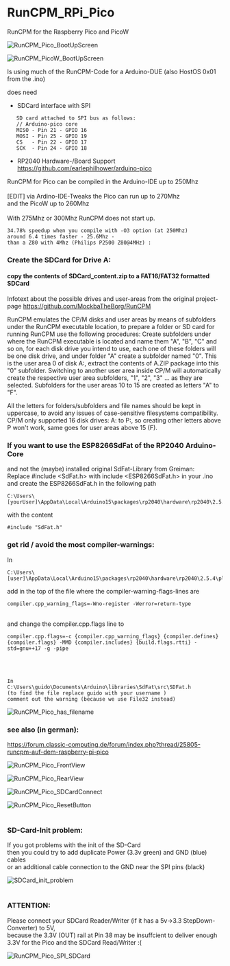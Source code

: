 # RunCPM_RPi_Pico
RunCPM for the Raspberry Pico and PicoW

![RunCPM_Pico_BootUpScreen](https://github.com/guidol70/RunCPM_RPi_Pico/raw/main/more_pictures/GL20240215_RP371.jpg?raw=true)

![RunCPM_PicoW_BootUpScreen](https://github.com/guidol70/RunCPM_RPi_Pico/raw/main/more_pictures/GL20240215_RP371_W.jpg?raw=true)

Is using much of the RunCPM-Code for a Arduino-DUE (also HostOS 0x01 from the .ino)

does need
- SDCard interface with SPI 

```
   SD card attached to SPI bus as follows:
   // Arduino-pico core
   MISO - Pin 21 - GPIO 16
   MOSI - Pin 25 - GPIO 19
   CS   - Pin 22 - GPIO 17
   SCK  - Pin 24 - GPIO 18
```
- RP2040 Hardware-/Board Support https://github.com/earlephilhower/arduino-pico

RunCPM for Pico can be compiled in the Arduino-IDE up to 250Mhz<br/><br/>
[EDIT] via Ardino-IDE-Tweaks the Pico can run up to 270Mhz<br/>
and the PicoW up to 260Mhz<br/><br/>
With 275Mhz or 300Mhz RunCPM does not start up.

```
34.78% speedup when you compile with -O3 option (at 250Mhz)
around 6.4 times faster - 25.6Mhz - 
than a Z80 with 4Mhz (Philips P2500 Z80@4MHz) :
```

### Create the SDCard for Drive A:
#### copy the contents of SDCard_content.zip to a FAT16/FAT32 formatted SDCard
Infotext about the possible drives and user-areas from the original project-page 
https://github.com/MockbaTheBorg/RunCPM

RunCPM emulates the CP/M disks and user areas by means of subfolders under the RunCPM executable location, to prepare a folder or SD card for running RunCPM use the following procedures:
Create subfolders under where the RunCPM executable is located and name them "A", "B", "C" and so on, for each disk drive you intend to use, each one of these folders will be one disk drive, and under folder "A" create a subfolder named "0". This is the user area 0 of disk A:, extract the contents of A.ZIP package into this "0" subfolder. Switching to another user area inside CP/M will automatically create the respective user area subfolders, "1", "2", "3" ... as they are selected. Subfolders for the user areas 10 to 15 are created as letters "A" to "F".

All the letters for folders/subfolders and file names should be kept in uppercase, to avoid any issues of case-sensitive filesystems compatibility. CP/M only supported 16 disk drives: A: to P:, so creating other letters above P won't work, same goes for user areas above 15 (F).


### If you want to use the ESP8266SdFat of the RP2040 Arduino-Core
and not the (maybe) installed original SdFat-Library from Greiman:<br>
Replace #include <SdFat.h> with include <ESP8266SdFat.h> in your .ino<br>
and create the ESP8266SdFat.h in the following path<br>
```
C:\Users\[yourUser]\AppData\Local\Arduino15\packages\rp2040\hardware\rp2040\2.5.2\libraries\ESP8266SdFat\src
```
with the content
```
#include "SdFat.h"
```


### get rid / avoid the most compiler-warnings:

In

```
C:\Users\[user]\AppData\Local\Arduino15\packages\rp2040\hardware\rp2040\2.5.4\platform.txt
```
add in the top of the file where the compiler-warning-flags-lines are

```
compiler.cpp_warning_flags=-Wno-register -Werror=return-type
```
<br>
and change the compiler.cpp.flags line to

```
compiler.cpp.flags=-c {compiler.cpp_warning_flags} {compiler.defines} {compiler.flags} -MMD {compiler.includes} {build.flags.rtti} -std=gnu++17 -g -pipe
```
<br>
<br>

```
In
C:\Users\guido\Documents\Arduino\libraries\SdFat\src\SDFat.h
(to find the file replace guido with your username )
comment out the warning (because we use File32 instead)
```
![RunCPM_Pico_has_filename](https://github.com/guidol70/RunCPM_RPi_Pico/raw/main/more_pictures/SdFat_h_changes.jpg?raw=true)

### see also (in german):<br>
https://forum.classic-computing.de/forum/index.php?thread/25805-runcpm-auf-dem-raspberry-pi-pico<br>

![RunCPM_Pico_FrontView](https://github.com/guidol70/RunCPM_RPi_Pico/raw/main/more_pictures/RunCPM_Pico_FrontView_1024px.jpg?raw=true)

![RunCPM_Pico_RearView](https://github.com/guidol70/RunCPM_RPi_Pico/raw/main/more_pictures/RunCPM_Pico_RearView_1024px.jpg?raw=true)

![RunCPM_Pico_SDCardConnect](https://github.com/guidol70/RunCPM_RPi_Pico/raw/main/more_pictures/RunCPM_Pico_SDConnect_1024px.jpg?raw=true)

![RunCPM_Pico_ResetButton](https://github.com/guidol70/RunCPM_RPi_Pico/raw/main/more_pictures/RunCPM_Pico_ResetButton_1024px.jpg?raw=true)
<br><br>
### SD-Card-Init problem:<br>
If you got problems with the init of the SD-Card<br>
then you could try to add duplicate Power (3.3v green) and GND (blue) cables<br>
or an additional cable connection to the GND near the SPI pins (black)<br>

![SDCard_init_problem](https://github.com/guidol70/RunCPM_RPi_Pico/raw/main/more_pictures/Pico_RunCPM_more_Power_GND.jpg?raw=true)<br><br>

### ATTENTION:<br>
Please connect your SDCard Reader/Writer (if it has a 5v->3.3 StepDown-Converter) to 5V,<br>
because the 3.3V (OUT) rail at Pin 38 may be insuffcient to deliver enough 3.3V for the Pico and the SDCard Read/Writer :(
<br>

![RunCPM_Pico_SPI_SDCard](https://github.com/guidol70/RunCPM_RPi_Pico/raw/main/more_pictures/RunCPM_Pico_SPI_SDCard.jpg?raw=true)

